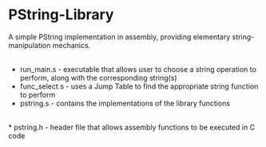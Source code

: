 # PString-Library
A simple PString implementation in assembly, providing elementary string-manipulation mechanics.
<br><br>
* run_main.s - executable that allows user to choose a string operation to perform, along with the corresponding string(s)
* func_select.s - uses a Jump Table to find the appropriate string function to perform 
* pstring.s - contains the implementations of the library functions
<br>
* pstring.h - header file that allows assembly functions to be executed in C code
